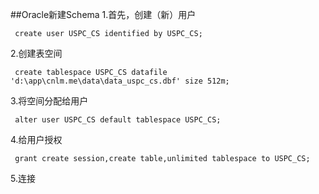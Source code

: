 ##Oracle新建Schema
1.首先，创建（新）用户
```oracle
 create user USPC_CS identified by USPC_CS;
```

2.创建表空间
```oracle
 create tablespace USPC_CS datafile 'd:\app\cnlm.me\data\data_uspc_cs.dbf' size 512m;
```

3.将空间分配给用户
```oracle
 alter user USPC_CS default tablespace USPC_CS;
```

4.给用户授权
```oracle
 grant create session,create table,unlimited tablespace to USPC_CS;
```
5.连接
